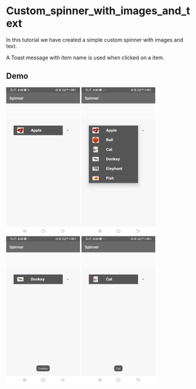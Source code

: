# Custom_spinner_with_images_and_text

In this tutorial we have created a simple custom spinner with images and text.

A Toast message with item name is used when clicked on a item.

## Demo

<img src="images/Screenshot_20200518_203010.jpg" width=200 height=400>  <img src="images/Screenshot_20200518_203019.jpg" width=200 height=400>  <img src="images/Screenshot_20200518_203025.jpg" width=200 height=400>  <img src="images/Screenshot_20200518_203031.jpg" width=200 height=400>

